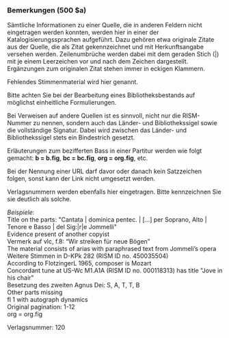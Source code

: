 ### Bemerkungen (500 $a)

Sämtliche Informationen zu einer Quelle, die in anderen Feldern nicht eingetragen werden konnten, werden hier in einer der Katalogisierungssprachen aufgeführt. Dazu gehören etwa originale Zitate aus der Quelle, die als Zitat gekennzeichnet und mit Herkunftsangabe versehen werden. Zeilenumbrüche werden dabei mit dem geraden Stich (|) mit je einem Leerzeichen vor und nach dem Zeichen dargestellt. Ergänzungen zum originalen Zitat stehen immer in eckigen Klammern.   
  
Fehlendes Stimmenmaterial wird hier genannt.  
  
Bitte achten Sie bei der Bearbeitung eines Bibliotheksbestands auf möglichst einheitliche Formulierungen.  

Bei Verweisen auf andere Quellen ist es sinnvoll, nicht nur die RISM-Nummer zu nennen, sondern auch das Länder- und Bibliothekssigel sowie die vollständige Signatur. Dabei wird zwischen das Länder- und Bibliothekssigel stets ein Bindestrich gesetzt.   
  
Erläuterungen zum bezifferten Bass in einer Partitur werden wie folgt gemacht: **b = b.fig**, **bc = bc.fig**, **org = org.fig**, etc.  
  
Bei der Nennung einer URL darf davor oder danach kein Satzzeichen folgen, sonst kann der Link nicht umgesetzt werden.  
  

Verlagsnummern werden ebenfalls hier eingetragen. Bitte kennzeichnen Sie sie deutlich als solche.

_Beispiele_:  
Title on the parts: "Cantata | dominica pentec. | [...] per Soprano, Alto | Tenore e Basso | del Sig:|r|e Jommelli"  
Evidence present of another copyist  
Vermerk auf vlc, f.8: “Wir streiken für neue Bögen”  
The material consists of arias with paraphrased text from Jommeli’s opera  
Weitere Stimmen in D-KPk 282 (RISM ID no. 450035504)  
According to FlotzingerL 1965, composer is Mozart  
Concordant tune at US-Wc M1.A1A (RISM ID no. 000118313) has title "Jove in his chair"  
Besetzung des zweiten Agnus Dei: S, A, T, T, B  
Other parts missing  
fl 1 with autograph dynamics  
Original pagination: 1-12  
org = org.fig

Verlagsnummer: 120